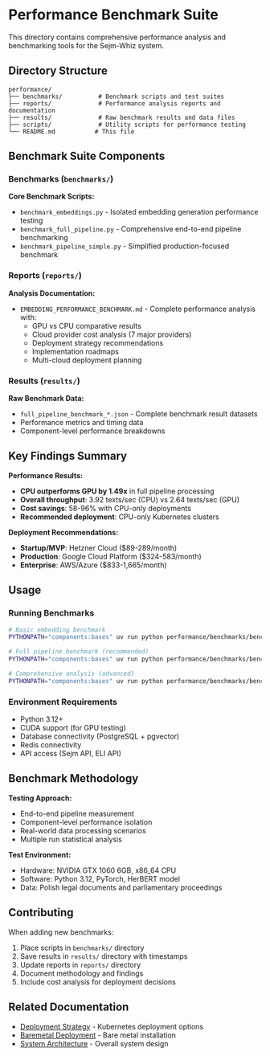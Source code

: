 # Performance Benchmark Suite

This directory contains comprehensive performance analysis and benchmarking tools for the Sejm-Whiz system.

## Directory Structure

```
performance/
├── benchmarks/          # Benchmark scripts and test suites
├── reports/             # Performance analysis reports and documentation
├── results/             # Raw benchmark results and data files
├── scripts/             # Utility scripts for performance testing
└── README.md           # This file
```

## Benchmark Suite Components

### Benchmarks (`benchmarks/`)

**Core Benchmark Scripts:**

- `benchmark_embeddings.py` - Isolated embedding generation performance testing
- `benchmark_full_pipeline.py` - Comprehensive end-to-end pipeline benchmarking
- `benchmark_pipeline_simple.py` - Simplified production-focused benchmark

### Reports (`reports/`)

**Analysis Documentation:**

- `EMBEDDING_PERFORMANCE_BENCHMARK.md` - Complete performance analysis with:
  - GPU vs CPU comparative results
  - Cloud provider cost analysis (7 major providers)
  - Deployment strategy recommendations
  - Implementation roadmaps
  - Multi-cloud deployment planning

### Results (`results/`)

**Raw Benchmark Data:**

- `full_pipeline_benchmark_*.json` - Complete benchmark result datasets
- Performance metrics and timing data
- Component-level performance breakdowns

## Key Findings Summary

**Performance Results:**

- **CPU outperforms GPU by 1.49x** in full pipeline processing
- **Overall throughput**: 3.92 texts/sec (CPU) vs 2.64 texts/sec (GPU)
- **Cost savings**: 58-96% with CPU-only deployments
- **Recommended deployment**: CPU-only Kubernetes clusters

**Deployment Recommendations:**

- **Startup/MVP**: Hetzner Cloud ($89-289/month)
- **Production**: Google Cloud Platform ($324-583/month)
- **Enterprise**: AWS/Azure ($833-1,665/month)

## Usage

### Running Benchmarks

```bash
# Basic embedding benchmark
PYTHONPATH="components:bases" uv run python performance/benchmarks/benchmark_embeddings.py

# Full pipeline benchmark (recommended)
PYTHONPATH="components:bases" uv run python performance/benchmarks/benchmark_pipeline_simple.py

# Comprehensive analysis (advanced)
PYTHONPATH="components:bases" uv run python performance/benchmarks/benchmark_full_pipeline.py
```

### Environment Requirements

- Python 3.12+
- CUDA support (for GPU testing)
- Database connectivity (PostgreSQL + pgvector)
- Redis connectivity
- API access (Sejm API, ELI API)

## Benchmark Methodology

**Testing Approach:**

- End-to-end pipeline measurement
- Component-level performance isolation
- Real-world data processing scenarios
- Multiple run statistical analysis

**Test Environment:**

- Hardware: NVIDIA GTX 1060 6GB, x86_64 CPU
- Software: Python 3.12, PyTorch, HerBERT model
- Data: Polish legal documents and parliamentary proceedings

## Contributing

When adding new benchmarks:

1. Place scripts in `benchmarks/` directory
1. Save results in `results/` directory with timestamps
1. Update reports in `reports/` directory
1. Document methodology and findings
1. Include cost analysis for deployment decisions

## Related Documentation

- [Deployment Strategy](../deployments/k3s/README.md) - Kubernetes deployment options
- [Baremetal Deployment](../deployments/baremetal/README.md) - Bare metal installation
- [System Architecture](../IMPLEMENTATION_PLAN.md) - Overall system design
